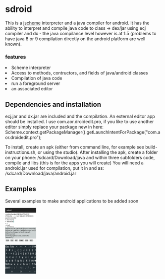 # sdroid

This is a <a href="jscheme https://norvig.com/jscheme.html">jscheme</a> interpreter and a java compiler for android.
It has the ability to  interpret and compile java code to class ->  dex/jar using ecj compiler and dx - the java compilance level
however is at 1.5 (problems to have java  8 or 9 compilation directly on the android platform are well known).


### features
 <li>Scheme interpreter</li>
 <li>Access to methods, contructors, and fields of java/android classes</li>
 <li>Compilation of java code</li>
 <li>run a foreground server</li>
 <li>an associated editor</li>

## Dependencies and installation

  ecj.jar and dx.jar are included and the compilation.
  An external editor app should be installed.
  I use com.aor.droidedit.pro, if you like to use another
  editor simply replace your package new in here:
  Scheme.context.getPackageManager().getLaunchIntentForPackage("com.aor.droidedit.pro");

To install, create an apk (either from command line, for example see build-instructions.sh,
or using the studio).
After installing the apk, create a folder on your phone:
/sdcard/Download/java and within three subfolders code, compile and libs (this is for the apps you will create)
You will need a android.jar used for compilation, put it in and as: /sdcard/Download/java/android.jar


## Examples

Several examples to make android applications to be added soon

<img src="/res/screen.png" alt="jscheme" width="100">
